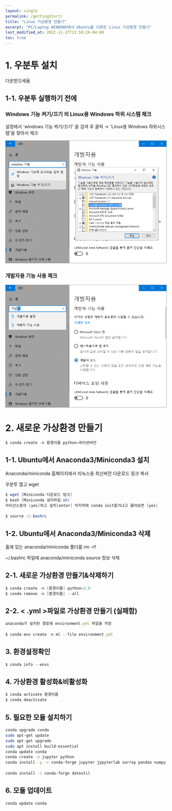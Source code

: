 ```yaml
---
layout: single
permalink: /gettingStart/
title: "Linux 가상환경 만들기"
excerpt: "PC/Laptop WINDOWS에서 Ubuntu를 이용한 Linux 가상환경 만들기"
last_modified_at: 2022-11-27T11:59:26-04:00
toc: true
---
```




# 1. 우분투 설치

다운받으세욤

## 1-1. 우분투 실행하기 전에

### Windows 기능 켜기/끄기 의 Linux용 Windows 하위 시스템 체크

설정에서 'windows 기능 켜기/끄기' 을 검색 후 클릭 → 'Linux용 Windows 하위시스템'을 찾아서 체크

![img](/assets/fig_gettingStart_1.png)

### 개발자용 기능 사용 체크

![img](/assets/fig_gettingStart_2.png)

# 2. 새로운 가상환경 만들기

```powershell
$ conda create -n 환경이름 python=파이썬버전
```

## 1-1. Ubuntu에서 Anaconda3/Miniconda3 설치

Anaconda/miniconda 홈페이지에서 리눅스용 최신버전 다운로드 링크 복사

우분투 열고 wget

```powershell
$ wget [Miniconda 다운로드 링크]
$ bash [Miniconda 설치파일.sh]
라이선스동의 [yes]하고 설치[enter] 마지막에 conda init할거냐고 물어보면 [yes]

$ source ~/.bashrc
```

## 1-2. Ubuntu에서 Anaconda3/Miniconda3 삭제

홈에 있는 anaconda/miniconda 폴더를 rm -rf

~/.bashrc 파일에 anaconda/miniconda source 정보 삭제

## 2-1. 새로운 가상환경 만들기&삭제하기

```powershell
$ conda create -n [환경이름] python=3.8
$ conda remove -n [환경이름] --all
```

## 2-2. < .yml >파일로 가상환경 만들기 (실패함)

```jsx
anaconda가 설치된 경로에 environment.yml 파일을 저장

$ conda env create -n ml --file environment.yml
```

## 3. 환경설정확인

```jsx
$ conda info --envs
```

## 4. 가상환경 활성화&비활성화

```jsx
$ conda activate 환경이름
$ conda deactivate
```

## 5. 필요한 모듈 설치하기

```bash
conda upgrade conda
sudo apt-get update
sudo apt-get upgrade
sudo apt install build-essential
conda update conda
conda create -n jupyter python
conda install -y -c conda-forge jupyter jypyterlab xarray pandas numpy scipy seaborn matplotlib -c ncar geocat-comp geocat-viz geocat-datafiles bokeh

conda install -c conda-forge dateutil

```

## 6. 모듈 업데이트

```bash
conda update conda 
```

#
